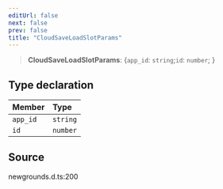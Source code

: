 ```yaml
---
editUrl: false
next: false
prev: false
title: "CloudSaveLoadSlotParams"
---
```


> **CloudSaveLoadSlotParams**: \{`app_id`: `string`;`id`: `number`;  }

## Type declaration

| Member | Type |
| :------ | :------ |
| `app_id` | `string` |
| `id` | `number` |

## Source

newgrounds.d.ts:200
